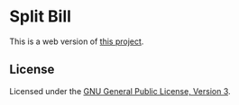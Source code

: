 # Split Bill

This is a web version of [this project](https://github.com/DragoonBoots/splitbill).

## License
Licensed under the [GNU General Public License, Version 3](https://www.gnu.org/licenses/gpl-3.0.html).

